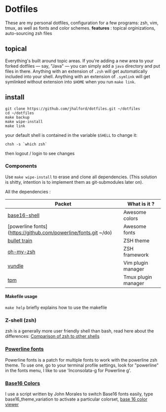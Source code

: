 # Dotfiles

These are my personal dotfiles, configuration for a few programs: zsh, vim, tmux, as well as fonts and color schemes.
**features** : topical orginizations, auto-sourcing zsh files

## topical

Everything's built around topic areas. If you're adding a new area to your
forked dotfiles — say, "Java" — you can simply add a `java` directory and put
files in there. Anything with an extension of `.zsh` will get automatically
included into your shell. Anything with an extension of `.symlink` will get
symlinked without extension into `$HOME` when you run `make link`.

## install

```
git clone https://github.com/jhalford/dotfiles.git ~/dotfiles
cd ~/dotfiles
make backup
make wipe-install
make link
```

your default shell is contained in the variable `$SHELL`
to change it:
```shell
chsh -s `which zsh`
```
then logout / login to see changes

### Components

Use `make wipe-install` to erase and clone all dependencies. (This solution is shitty, intention is to implement them as git-submodules later on).

All the dependencies :

| Packet | What is it ? |
|--------|-----|
| [base16-shell](https://github.com/JohnMorales/base16-shell.git) | Awesome colors |
| [powerline fonts](https://github.com/powerline/fonts.git ~/do) | Awesome fonts |
| [bullet train](https://github.com/caiogondim/bullet-train-oh-my-zsh-theme.git) | ZSH theme |
| [oh-my-zsh](https://github.com/robbyrussell/oh-my-zsh.git) | ZSH framework |
| [vundle](https://github.com/VundleVim/Vundle.vim.git) | Vim plugin manager |
| [tpm](https://github.com/tmux-plugins/tpm.git) | Tmux plugin manager |

#### Makefile usage
`make help` briefly explains how to use the makefile

### Z-shell (zsh)

zsh is a generally more user friendly shell than bash, read here about the differences: [Comparison of zsh to other shells](http://zsh.sourceforge.net/FAQ/zshfaq02.html)

### [Powerline fonts](https://github.com/powerline/fonts)

Powerline fonts is a patch for multiple fonts to work with the powerline zsh theme. To use one, go to your terminal profile settings, look for "powerline" in the fonts menu, I like to use 'Inconsolata-g for Powerline g'.

### [Base16 Colors](https://github.com/JohnMorales/base16-shell.git)

I use a script written by John Morales to switch Base16 fonts easily, type base16_theme_variation to activate a particular colorset, [base 16 color viewer](https://chriskempson.github.io/base16/)

